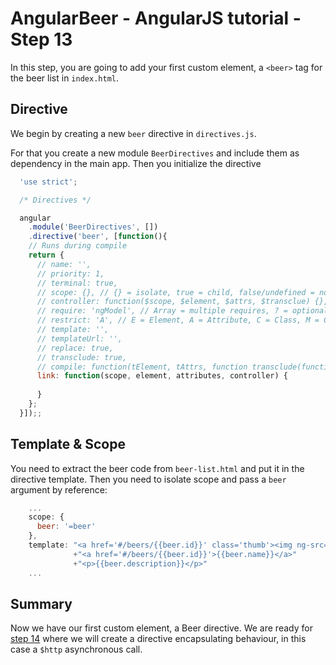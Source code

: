 # AngularBeer - AngularJS tutorial - Step 13 #

In this step, you are going to add your first custom element, a ```<beer>``` tag for the beer list in ```index.html```.

## Directive ##

We begin by creating a new `beer` directive in `directives.js`. 

For that you create a new module `BeerDirectives` and include them as dependency in the main app. Then you initialize the directive

```javascript
  'use strict';

  /* Directives */

  angular
    .module('BeerDirectives', [])
    .directive('beer', [function(){
    // Runs during compile
    return {
      // name: '',
      // priority: 1,
      // terminal: true,
      // scope: {}, // {} = isolate, true = child, false/undefined = no change
      // cont­rol­ler: function($scope, $element, $attrs, $transclue) {},
      // require: 'ngModel', // Array = multiple requires, ? = optional, ^ = check parent elements
      // restrict: 'A', // E = Element, A = Attribute, C = Class, M = Comment
      // template: '',
      // templateUrl: '',
      // replace: true,
      // transclude: true,
      // compile: function(tElement, tAttrs, function transclude(function(scope, cloneLinkingFn){ return function linking(scope, elm, attrs){}})),
      link: function(scope, element, attributes, controller) {
        
      }
    };
  }]);;
```


## Template & Scope ##

You need to extract the beer code from `beer-list.html` and put it in the directive template. Then you need to isolate scope
and pass a `beer` argument by reference:

```javascript
    ...
    scope: {
      beer: '=beer'
    },
    template: "<a href='#/beers/{{beer.id}}' class='thumb'><img ng-src='{{beer.img}}'></a>"
              +"<a href='#/beers/{{beer.id}}'>{{beer.name}}</a>"
              +"<p>{{beer.description}}</p>"
    ...
```

## Summary ##

Now we have our first custom element, a Beer directive. We are ready for [step 14](../step-14) where we will create a directive encapsulating behaviour, in this case a `$http` asynchronous call.